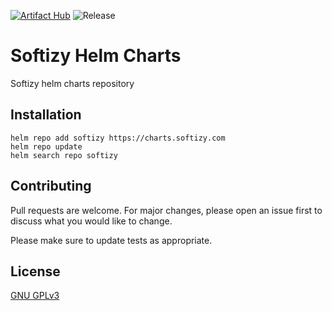 [![Artifact Hub](https://img.shields.io/endpoint?url=https://artifacthub.io/badge/repository/softizy)](https://artifacthub.io/packages/search?repo=softizy)
![Release](https://github.com/softizy/helm-charts/actions/workflows/release.yml/badge.svg)
# Softizy Helm Charts

Softizy helm charts repository

## Installation

```shell
helm repo add softizy https://charts.softizy.com
helm repo update
helm search repo softizy
```

## Contributing

Pull requests are welcome. For major changes, please open an issue first
to discuss what you would like to change.

Please make sure to update tests as appropriate.

## License

[GNU GPLv3 ](https://choosealicense.com/licenses/gpl-3.0/)
